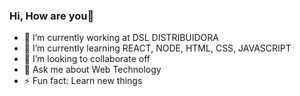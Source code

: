 ### Hi, How are you👋

- 🔭 I’m currently working at DSL DISTRIBUIDORA
- 🌱 I’m currently learning REACT, NODE, HTML, CSS, JAVASCRIPT
- 👯 I’m looking to collaborate off
- 💬 Ask me about Web Technology
- ⚡ Fun fact: Learn new things

